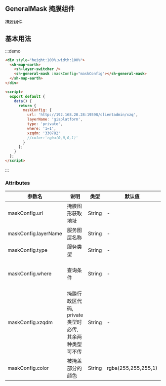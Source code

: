 ## GeneralMask 掩膜组件

掩膜组件

## 基本用法

:::demo

```html
<div style="height:100%;width:100%">
  <sh-map-earth>
    <sh-layer-switcher />
    <sh-general-mask :maskConfig="maskConfig"></sh-general-mask>
  </sh-map-earth>
</div>

<script>
  export default {
    data() {
      return {
        maskConfig: {
          url: 'http://192.168.20.28:19598/clientadmin/xzq',
          layerName: 'gisplatform',
          type: 'private',
          where: '1=1',
          xzqdm: '330782'
          //color:'rgba(0,0,0,1)'
        }
      };
    }
  };
</script>
```

:::

### Attributes

| 参数名               | 说明                                                  | 类型   | 默认值              | 可选值                                      |
| -------------------- | ----------------------------------------------------- | ------ | ------------------- | ------------------------------------------- |
| maskConfig.url       | 掩膜图形获取地址                                      | String | -                   | -                                           |
| maskConfig.layerName | 服务图层名称                                          | String | -                   | -                                           |
| maskConfig.type      | 服务类型                                              | String | -                   | dynamic/wfs/private                         |
| maskConfig.where     | 查询条件                                              | String | -                   | 符合 geoserver/arcgis server 的查询条件即可 |
| maskConfig.xzqdm     | 掩膜行政区代码, private 类型时必传,其余两种类型可不传 | String | -                   | -                                           |
| maskConfig.color     | 被掩盖部分的颜色                                      | String | rgba(255,255,255,1) | rgba/HEX 颜色                               |
